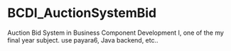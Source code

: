 # BCDI_AuctionSystemBid
Auction Bid System in Business Component Development I, one of the my final year subject. use payara6, Java backend, etc..
